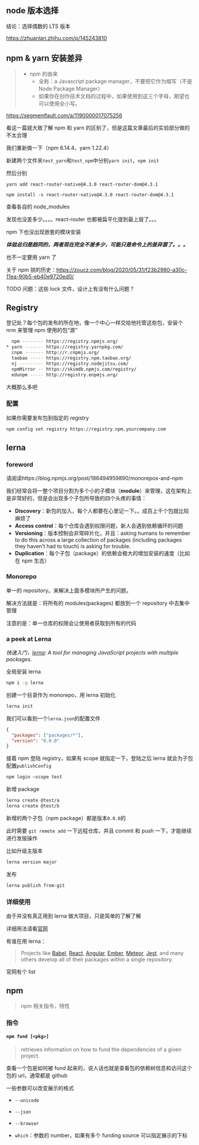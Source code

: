## node 版本选择

结论：选择偶数的 LTS 版本

https://zhuanlan.zhihu.com/p/145243810

## npm & yarn 安装差异

> - npm 的由来
>   - 全称：a Javascript package manager，不要把它作为缩写（不是 Node Package Manager）
>   - 如果你在创作技术文档的过程中，如果使用到这三个字母，期望也可以使用全小写。

https://segmentfault.com/a/1190000017075256

看这一篇就大致了解 npm 和 yarn 的区别了，但是这篇文章最后的实验部分做的不太合理

我们重新做一下（npm 6.14.4，yarn 1.22.4）

新建两个文件夹`test_yarn`和`test_npm`中分别`yarn init`，`npm init`

然后分别

`yarn add react-router-native@4.3.0 react-router-dom@4.3.1`

`npm install -s react-router-native@4.3.0 react-router-dom@4.3.1`

查看各自的 node_modules

发现也没差多少。。。。react-router 也都被扁平化提到最上层了。。。

npm 下也没出现嵌套的模块安装

**_体验总归是趋同的，两者现在完全不差多少，可能只是命令上的差异罢了。。。_**

也不一定要用 yarn 了

关于 npm 锁的历史：https://zoucz.com/blog/2020/05/31/f23b2980-a30c-11ea-90b5-eb40e9720ed0/

TODO 问题：这些 lock 文件，设计上有没有什么问题？

## Registry

登记处？每个包的发布的所在地，像一个中心一样交给他托管这些包，安装个 nrm 来管理 npm 使用的包“源”

```bash
  npm -------- https://registry.npmjs.org/
* yarn ------- https://registry.yarnpkg.com/
  cnpm ------- http://r.cnpmjs.org/
  taobao ----- https://registry.npm.taobao.org/
  nj --------- https://registry.nodejitsu.com/
  npmMirror -- https://skimdb.npmjs.com/registry/
  edunpm ----- http://registry.enpmjs.org/
```

大概那么多吧

### 配置

如果你需要发布包到指定的 registry

```bash
npm config set registry https://registry.npm.yourcompany.com
```

## lerna

### foreword

请阅读https://blog.npmjs.org/post/186494959890/monorepos-and-npm

我们经常会将一整个项目分割为多个小的子模块（**module**）来管理，这在架构上是非常好的，但是会出现多个子包所导致的四个头疼的事情：

- **Discovery**：新包的加入，每个人都要在心里记一下。。成百上千个包就比较麻烦了
- **Access control**：每个仓库会遇到权限问题，新人会遇到依赖循环的问题
- **Versioning**：版本控制会非常碎片化，并且：asking humans to remember to do this across a large collection of packages (including packages they haven’t had to touch) is asking for trouble.
- **Duplication**：每个子包（package）的依赖会极大的增加安装的速度（比如在 npm 生态）

### Monorepo

单一的 repository。来解决上面多模块所产生的问题。

解决方法就是：将所有的 modules(packages) 都放到一个 repository 中去集中管理

注意的是：单一仓库的权限会让使用者获取到所有的代码

### a peek at Lerna

_快速入门，[lerna](https://github.com/lerna/lerna): A tool for managing JavaScript projects with multiple packages._

全局安装 lerna

```bash
npm i -g lerna
```

创建一个目录作为 monorepo，用 lerna 初始化

```bash
lerna init
```

我们可以看到一个`lerna.json`的配置文件

```json
{
  "packages": ["packages/*"],
  "version": "0.0.0"
}
```

接着 npm 登陆 registry，如果有 scope 就指定一下，登陆之后 lerna 就会为子包配置`publishConfig`

```bash
npm login –scope test
```

新增 package

```bash
lerna create @test/a
lerna create @test/b
```

新增的两个子包（npm package）都是版本`0.0.0`的

此时需要 `git remote add` 一下远程仓库，并且 commit 和 push 一下，才能继续进行发版操作

比如升级主版本

```bash
lerna version major
```

发布

```bash
lerna publish from-git
```

### 详细使用

由于并没有真正用到 lerna 做大项目，只是简单的了解了解

详细用法请看[官网](https://lerna.js.org/)

有谁在用 lerna：

> Projects like [Babel](https://github.com/babel/babel/tree/master/packages), [React](https://github.com/facebook/react/tree/master/packages), [Angular](https://github.com/angular/angular/tree/master/modules), [Ember](https://github.com/emberjs/ember.js/tree/master/packages), [Meteor](https://github.com/meteor/meteor/tree/devel/packages), [Jest](https://github.com/facebook/jest/tree/master/packages), and many others develop all of their packages within a single repository.

官网有个 list

## npm

> npm 相关指令，特性

### 指令

#### `npm fund [<pkg>]`

> retrieves information on how to fund the dependencies of a given project.

查看一个包是如何被 fund 起来的，说人话也就是查看包的依赖树信息和访问这个包的 url，通常都是 github

一些参数可以改变展示的格式

- `--unicode`

- `--json`

- `--browser`
- `which`：参数的 number，如果有多个 funding source 可以指定展示的下标
